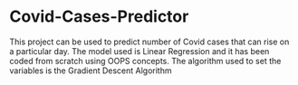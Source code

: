 # Covid-Cases-Predictor
This project can be used to predict number of Covid cases that can rise on a particular day. The model used is Linear Regression and it has been coded from scratch using OOPS concepts. The algorithm used to set the variables is the Gradient Descent Algorithm

